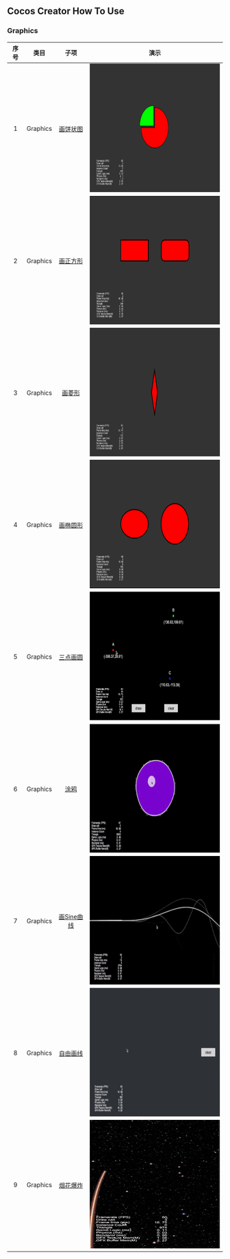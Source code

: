 ## Cocos Creator How To Use

### Graphics
| 序号 | 类目 | 子项 | 演示 |
| :---: | :---: | :---: | :---: |
| 1 | Graphics | [画饼状图](https://github.com/yeshao2069/CocosCreatorHowToUse/tree/v3.4.x/Graphics/Creator3.4.2_2D_GraphicsArc)  | <div align=center><img src="../image/202203/2022030401.png" width="400" height="300" /></div> |
| 2 | Graphics | [画正方形](https://github.com/yeshao2069/CocosCreatorHowToUse/tree/v3.4.x/Graphics/Creator3.4.2_2D_GraphicsRect)  | <div align=center><img src="../image/202203/2022030402.png" width="400" height="300" /></div> |
| 3 | Graphics | [画菱形](https://github.com/yeshao2069/CocosCreatorHowToUse/tree/v3.4.x/Graphics/Creator3.4.2_2D_GraphicsLineTo)  | <div align=center><img src="../image/202203/2022030403.png" width="400" height="300" /></div> |
| 4 | Graphics | [画椭圆形](https://github.com/yeshao2069/CocosCreatorHowToUse/tree/v3.4.x/Graphics/Creator3.4.2_2D_GraphicsEllipse)  | <div align=center><img src="../image/202203/2022030404.png" width="400" height="300" /></div> |
| 5 | Graphics | [三点画圆](https://github.com/yeshao2069/CocosCreatorHowToUse/tree/v3.4.x/Graphics/Creator3.4.2_2D_GraphicsDrawCircle)  | <div align=center><img src="../gif/202203/2022030411.gif" width="400" height="300" /></div> |
| 6 | Graphics | [涂鸦](https://github.com/yeshao2069/CocosCreatorHowToUse/tree/v3.4.x/Graphics/Creator3.4.2_2D_Doodle)  | <div align=center><img src="../gif/202203/2022030412.gif" width="400" height="300" /></div> |
| 7 | Graphics | [画Sine曲线](https://github.com/yeshao2069/CocosCreatorHowToUse/tree/v3.4.x/Graphics/Creator3.4.2_2D_GraphicsSineWaves)  | <div align=center><img src="../gif/202203/2022030413.gif" width="400" height="300" /></div> |
| 8 | Graphics | [自由画线](https://github.com/yeshao2069/CocosCreatorHowToUse/tree/v3.4.x/Graphics/Creator3.4.2_2D_DrawLine)  | <div align=center><img src="../gif/202203/2022030414.gif" width="400" height="300" /></div> |
| 9 | Graphics | [烟花爆炸](https://github.com/yeshao2069/CocosCreatorHowToUse/tree/v3.4.x/Graphics/Creator3.4.2_2D_GraphicsFireworksExplosion)  | <div align=center><img src="../gif/202203/2022030415.gif" width="400" height="300" /></div> |